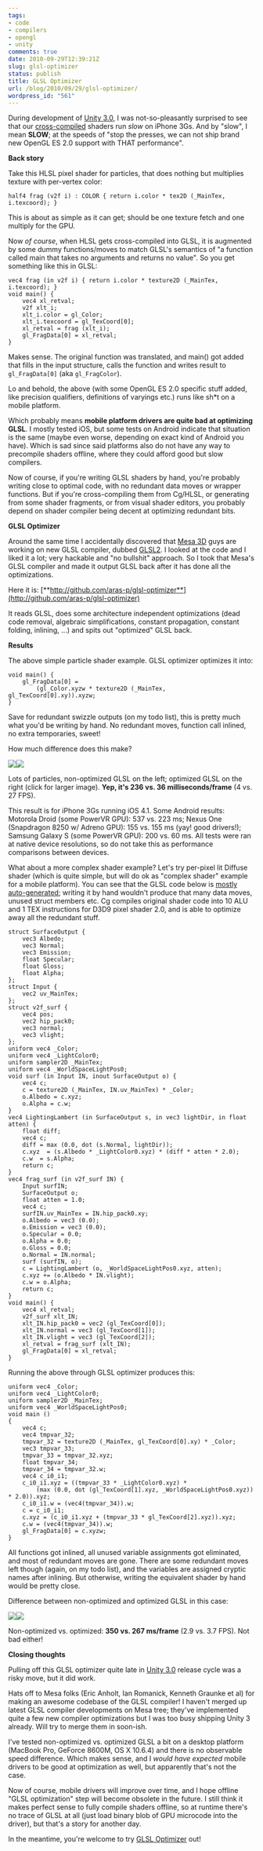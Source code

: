 ```yaml
---
tags:
- code
- compilers
- opengl
- unity
comments: true
date: 2010-09-29T12:39:21Z
slug: glsl-optimizer
status: publish
title: GLSL Optimizer
url: /blog/2010/09/29/glsl-optimizer/
wordpress_id: "561"
---
```


During development of [Unity 3.0](http://unity3d.com/unity/whats-new/unity-3), I was not-so-pleasantly surprised to see that our [cross-compiled](/blog/2010/05/21/compiling-hlsl-into-glsl-in-2010/) shaders run _slow_ on iPhone 3Gs. And by "slow", I mean **SLOW**; at the speeds of "stop the presses, we can not ship brand new OpenGL ES 2.0 support with THAT performance".


**Back story**

Take this HLSL pixel shader for particles, that does nothing but multiplies texture with per-vertex color:


```
half4 frag (v2f i) : COLOR { return i.color * tex2D (_MainTex, i.texcoord); }
```


This is about as simple as it can get; should be one texture fetch and one multiply for the GPU.

Now _of course_, when HLSL gets cross-compiled into GLSL, it is augmented by some dummy functions/moves to match GLSL's semantics of "a function called main that takes no arguments and returns no value". So you get something like this in GLSL:



```
vec4 frag (in v2f i) { return i.color * texture2D (_MainTex, i.texcoord); }
void main() {
    vec4 xl_retval;
    v2f xlt_i;
    xlt_i.color = gl_Color;
    xlt_i.texcoord = gl_TexCoord[0];
    xl_retval = frag (xlt_i);
    gl_FragData[0] = xl_retval;
}
```



Makes sense. The original function was translated, and main() got added that fills in the input structure, calls the function and writes result to `gl_FragData[0]` (aka `gl_FragColor`).

Lo and behold, the above (with some OpenGL ES 2.0 specific stuff added, like precision qualifiers, definitions of varyings etc.) runs like sh*t on a mobile platform.

Which probably means **mobile platform drivers are quite bad at optimizing GLSL**. I mostly tested iOS, but some tests on Android indicate that situation is the same (maybe even worse, depending on exact kind of Android you have). Which is sad since said platforms also do not have any way to precompile shaders offline, where they could afford good but slow compilers.

Now of course, if you're writing GLSL shaders by hand, you're probably writing close to optimal code, with no redundant data moves or wrapper functions. But if you're cross-compiling them from Cg/HLSL, or generating from some shader fragments, or from visual shader editors, you probably depend on shader compiler being decent at optimizing redundant bits.


**GLSL Optimizer**

Around the same time I accidentally discovered that [Mesa 3D](http://mesa3d.org/) guys are working on new GLSL compiler, dubbed [GLSL2](http://cgit.freedesktop.org/mesa/mesa/log/?h=glsl2). I looked at the code and I liked it a lot; very hackable and "no bullshit" approach. So I took that Mesa's GLSL compiler and made it output GLSL back after it has done all the optimizations.

Here it is: [**http://github.com/aras-p/glsl-optimizer**](http://github.com/aras-p/glsl-optimizer)

It reads GLSL, does some architecture independent optimizations (dead code removal, algebraic simplifications, constant propagation, constant folding, inlining, ...) and spits out "optimized" GLSL back.


**Results**

The above simple particle shader example. GLSL optimizer optimizes it into:




```
void main() {
    gl_FragData[0] =
        (gl_Color.xyzw * texture2D (_MainTex, gl_TexCoord[0].xy)).xyzw;
}
```




Save for redundant swizzle outputs (on my todo list), this is pretty much what you'd be writing by hand. No redundant moves, function call inlined, no extra temporaries, sweet!

How much difference does this make?

[![](/blog/wp-content/uploads/2010/09/glslOptParticlesNo.jpg)](/blog/wp-content/uploads/2010/09/glslOptParticlesNo.png)[![](/blog/wp-content/uploads/2010/09/glslOptParticlesYes.jpg)](/blog/wp-content/uploads/2010/09/glslOptParticlesYes.png)

Lots of particles, non-optimized GLSL on the left; optimized GLSL on the right (click for larger image). **Yep, it's 236 vs. 36 milliseconds/frame** (4 vs. 27 FPS).

This result is for iPhone 3Gs running iOS 4.1. Some Android results: Motorola Droid (some PowerVR GPU): 537 vs. 223 ms; Nexus One (Snapdragon 8250 w/ Adreno GPU): 155 vs. 155 ms (yay! good drivers!); Samsung Galaxy S (some PowerVR GPU): 200 vs. 60 ms. All tests were ran at native device resolutions, so do not take this as performance comparisons between devices.


What about a more complex shader example? Let's try per-pixel lit Diffuse shader (which is quite simple, but will do ok as "complex shader" example for a mobile platform). You can see that the GLSL code below is [mostly auto-generated](/blog/2010/07/16/surface-shaders-one-year-later/); writing it by hand wouldn't produce that many data moves, unused struct members etc. Cg compiles original shader code into 10 ALU and 1 TEX instructions for D3D9 pixel shader 2.0, and is able to optimize away all the redundant stuff.





```
struct SurfaceOutput {
    vec3 Albedo;
    vec3 Normal;
    vec3 Emission;
    float Specular;
    float Gloss;
    float Alpha;
};
struct Input {
    vec2 uv_MainTex;
};
struct v2f_surf {
    vec4 pos;
    vec2 hip_pack0;
    vec3 normal;
    vec3 vlight;
};
uniform vec4 _Color;
uniform vec4 _LightColor0;
uniform sampler2D _MainTex;
uniform vec4 _WorldSpaceLightPos0;
void surf (in Input IN, inout SurfaceOutput o) {
    vec4 c;
    c = texture2D (_MainTex, IN.uv_MainTex) * _Color;
    o.Albedo = c.xyz;
    o.Alpha = c.w;
}
vec4 LightingLambert (in SurfaceOutput s, in vec3 lightDir, in float atten) {
    float diff;
    vec4 c;
    diff = max (0.0, dot (s.Normal, lightDir));
    c.xyz  = (s.Albedo * _LightColor0.xyz) * (diff * atten * 2.0);
    c.w  = s.Alpha;
    return c;
}
vec4 frag_surf (in v2f_surf IN) {
    Input surfIN;
    SurfaceOutput o;
    float atten = 1.0;
    vec4 c;
    surfIN.uv_MainTex = IN.hip_pack0.xy;
    o.Albedo = vec3 (0.0);
    o.Emission = vec3 (0.0);
    o.Specular = 0.0;
    o.Alpha = 0.0;
    o.Gloss = 0.0;
    o.Normal = IN.normal;
    surf (surfIN, o);
    c = LightingLambert (o, _WorldSpaceLightPos0.xyz, atten);
    c.xyz += (o.Albedo * IN.vlight);
    c.w = o.Alpha;
    return c;
}
void main() {
    vec4 xl_retval;
    v2f_surf xlt_IN;
    xlt_IN.hip_pack0 = vec2 (gl_TexCoord[0]);
    xlt_IN.normal = vec3 (gl_TexCoord[1]);
    xlt_IN.vlight = vec3 (gl_TexCoord[2]);
    xl_retval = frag_surf (xlt_IN);
    gl_FragData[0] = xl_retval;
}
```





Running the above through GLSL optimizer produces this:




```
uniform vec4 _Color;
uniform vec4 _LightColor0;
uniform sampler2D _MainTex;
uniform vec4 _WorldSpaceLightPos0;
void main ()
{
    vec4 c;
    vec4 tmpvar_32;
    tmpvar_32 = texture2D (_MainTex, gl_TexCoord[0].xy) * _Color;
    vec3 tmpvar_33;
    tmpvar_33 = tmpvar_32.xyz;
    float tmpvar_34;
    tmpvar_34 = tmpvar_32.w;
    vec4 c_i0_i1;
    c_i0_i1.xyz = ((tmpvar_33 * _LightColor0.xyz) *
    	(max (0.0, dot (gl_TexCoord[1].xyz, _WorldSpaceLightPos0.xyz)) * 2.0)).xyz;
    c_i0_i1.w = (vec4(tmpvar_34)).w;
    c = c_i0_i1;
    c.xyz = (c_i0_i1.xyz + (tmpvar_33 * gl_TexCoord[2].xyz)).xyz;
    c.w = (vec4(tmpvar_34)).w;
    gl_FragData[0] = c.xyzw;
}
```




All functions got inlined, all unused variable assignments got eliminated, and most of redundant moves are gone. There are some redundant moves left though (again, on my todo list), and the variables are assigned cryptic names after inlining. But otherwise, writing the equivalent shader by hand would be pretty close.

Difference between non-optimized and optimized GLSL in this case:

[![](/blog/wp-content/uploads/2010/09/glslOptDiffuseNo.jpg)](/blog/wp-content/uploads/2010/09/glslOptDiffuseNo.png)[![](/blog/wp-content/uploads/2010/09/glslOptDiffuseYes.jpg)](/blog/wp-content/uploads/2010/09/glslOptDiffuseYes.png)

Non-optimized vs. optimized: **350 vs. 267 ms/frame** (2.9 vs. 3.7 FPS). Not bad either!


**Closing thoughts**

Pulling off this GLSL optimizer quite late in [Unity 3.0](http://unity3d.com/unity/whats-new/unity-3) release cycle was a risky move, but it did work.

Hats off to Mesa folks (Eric Anholt, Ian Romanick, Kenneth Graunke et al) for making an awesome codebase of the GLSL compiler! I haven't merged up latest GLSL compiler developments on Mesa tree; they've implemented quite a few new compiler optimizations but I was too busy shipping Unity 3 already. Will try to merge them in soon-ish.

I've tested non-optimized vs. optimized GLSL a bit on a desktop platform (MacBook Pro, GeForce 8600M, OS X 10.6.4) and there is no observable speed difference. Which makes sense, and I _would have expected_ mobile drivers to be good at optimization as well, but apparently that's not the case.

Now of course, mobile drivers will improve over time, and I hope offline "GLSL optimization" step will become obsolete in the future. I still think it makes perfect sense to fully compile shaders offline, so at runtime there's no trace of GLSL at all (just load binary blob of GPU microcode into the driver), but that's a story for another day.

In the meantime, you're welcome to try [GLSL Optimizer](http://github.com/aras-p/glsl-optimizer) out!
